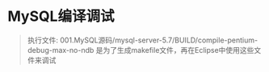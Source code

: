 # MySQL编译调试
> 执行文件: 001.MySQL源码/mysql-server-5.7/BUILD/compile-pentium-debug-max-no-ndb  是为了生成makefile文件，再在Eclipse中使用这些文件来调试